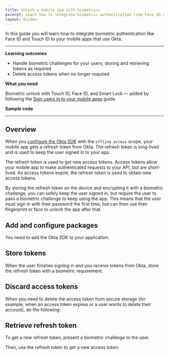 ```yaml
---
title: Unlock a mobile app with biometrics
excerpt: Learn how to integrate biometric authentication like Face ID and Touch ID to your mobile apps that use Okta.
layout: Guides
---
```


In this guide you will learn how to integrate biometric authentication like Face ID and Touch ID to your mobile apps that use Okta.

---

**Learning outcomes**

* Handle biometric challenges for your users, storing and retrieving tokens as required
* Delete access tokens when no longer required

**What you need**

Biometric unlock with Touch ID, Face ID, and Smart Lock — added by following the [Sign users in to your mobile apps](/docs/guides/sign-into-mobile-app/) guide.

**Sample code**

<StackSelector snippet="samplecode" noSelector/>

---

## Overview

When you [configure the Okta SDK](/docs/guides/sign-into-mobile-app/-/main/#add-and-configure-packages) with the `offline_access` scope, your mobile app gets a refresh token from Okta. The refresh token is long-lived and is used to keep the user signed in to your app.

The refresh token is used to get new access tokens. Access tokens allow your mobile app to make authenticated requests to your API, but are short-lived. As access tokens expire, the refresh token is used to obtain new access tokens.

By storing the refresh token on the device and encrypting it with a biometric challenge, you can safely keep the user signed in, but require the user to pass a biometric challenge to keep using the app. This means that the user must sign in with their password the first time, but can then use their fingerprint or face to unlock the app after that.

## Add and configure packages

You need to add the Okta SDK to your application.

<StackSelector snippet="installsdk" noSelector/>

## Store tokens

When the user finishes signing in and you receive tokens from Okta, store the refresh token with a biometric requirement.

<StackSelector snippet="storerefreshtoken" noSelector/>

## Discard access tokens

When you need to delete the access token from secure storage (for example, when an access token expires or a user wants to delete their account), do the following:  

<StackSelector snippet="discardaccesstoken" noSelector/>

## Retrieve refresh token

To get a new refresh token, present a biometric challenge to the user.

<StackSelector snippet="challenge" noSelector/>

Then, use the refresh token to get a new access token.

<StackSelector snippet="getnewaccesstoken" noSelector/>